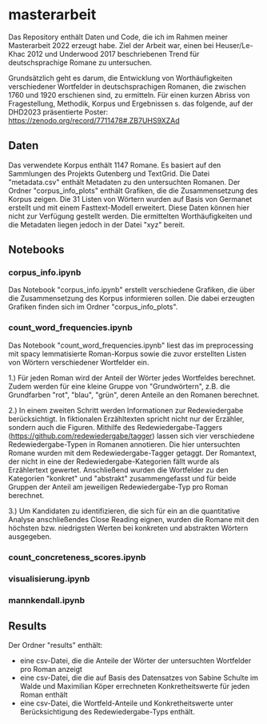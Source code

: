 # masterarbeit

Das Repository enthält Daten und Code, die ich im Rahmen meiner Masterarbeit 2022 erzeugt habe. Ziel der Arbeit war, einen bei Heuser/Le-Khac 2012 und Underwood 2017 beschriebenen Trend für deutschsprachige Romane zu untersuchen.

Grundsätzlich geht es darum, die Entwicklung von Worthäufigkeiten verschiedener Wortfelder in deutschsprachigen Romanen, die zwischen 1760 und 1920 erschienen sind, zu ermitteln.
Für einen kurzen Abriss von Fragestellung, Methodik, Korpus und Ergebnissen s. das folgende, auf der DHD2023 präsentierte Poster:
https://zenodo.org/record/7711478#.ZB7UHS9XZAd

## Daten

Das verwendete Korpus enthält 1147 Romane. Es basiert auf den Sammlungen des Projekts Gutenberg und TextGrid. Die Datei "metadata.csv" enthält Metadaten zu den untersuchten Romanen. Der Ordner "corpus_info_plots" enthält Grafiken, die die Zusammensetzung des Korpus zeigen. Die 31 Listen von Wörtern wurden auf Basis von Germanet erstellt und mit einem Fasttext-Modell erweitert. Diese Daten können hier nicht zur Verfügung gestellt werden. Die ermittelten Worthäufigkeiten und die Metadaten liegen jedoch in der Datei "xyz" bereit.

## Notebooks

### corpus_info.ipynb

Das Notebook "corpus_info.ipynb" erstellt verschiedene Grafiken, die über die Zusammensetzung des Korpus informieren sollen. Die dabei erzeugten Grafiken finden sich im Ordner "corpus_info_plots".

### count_word_frequencies.ipynb

Das Notebook "count_word_frequencies.ipynb" liest das im preprocessing mit spacy lemmatisierte Roman-Korpus sowie die zuvor erstellten Listen von Wörtern verschiedener Wortfelder ein.

1.) Für jeden Roman wird der  Anteil der Wörter jedes Wortfeldes berechnet. Zudem werden für eine kleine Gruppe von "Grundwörtern", z.B. die Grundfarben "rot", "blau", "grün", deren Anteile an den Romanen berechnet.

2.) In einem zweiten Schritt werden Informationen zur Redewiedergabe berücksichtigt. In fiktionalen Erzähltexten spricht nicht nur der Erzähler, sondern auch die Figuren. Mithilfe des Redewiedergabe-Taggers (https://github.com/redewiedergabe/tagger) lassen sich vier verschiedene Redewiedergabe-Typen in Romanen annotieren. Die hier untersuchten Romane wurden mit dem Redewiedergabe-Tagger getaggt. Der Romantext, der nicht in eine der Redewiedergabe-Kategorien fällt wurde als Erzählertext gewertet. Anschließend wurden die Wortfelder zu den Kategorien "konkret" und "abstrakt" zusammengefasst und für beide Gruppen der Anteil am jeweiligen Redewiedergabe-Typ pro Roman berechnet. 

3.) Um Kandidaten zu identifizieren, die sich für ein an die quantitative Analyse anschließendes Close Reading eignen, wurden die Romane mit den höchsten bzw. niedrigsten Werten bei konkreten und abstrakten Wörtern ausgegeben.

### count_concreteness_scores.ipynb

### visualisierung.ipynb

### mannkendall.ipynb

## Results

Der Ordner "results" enthält:

- eine csv-Datei, die die Anteile der Wörter der untersuchten Wortfelder pro Roman anzeigt
- eine csv-Datei, die die auf Basis des Datensatzes von Sabine Schulte im Walde und Maximilian Köper errechneten Konkretheitswerte für jeden Roman enthält
- eine csv-Datei, die Wortfeld-Anteile und Konkretheitswerte unter Berücksichtigung des Redewiedergabe-Typs enthält.



